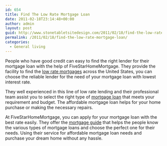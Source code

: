 ```yaml
---
id: 654
title: Find The Low Rate Mortgage Loan
date: 2011-02-18T23:14:48+00:00
author: admin
layout: post
guid: http://www.stonetabletsitedesign.com/2011/02/18/find-the-low-rate-mortgage-loan/
permalink: /2011/02/18/find-the-low-rate-mortgage-loan/
categories:
  - General living
---
```

People who have good credit can easy to find the right lender for their mortgage loan with the help of FiveStarHomeMortgage. They provide the facility to find the [low rate mortgages](http://www.fivestarhomemortgages.com) across the United States, you can choose the reliable lender for the need of your mortgage loan with lowest interest rate.

They well experienced in this line of low rate lending and their professional team assist you to select the right type of [mortgage loan](http://www.fivestarhomemortgages.com) that meets your requirement and budget. The affordable mortgage loan helps for your home purchase or making the necessary repairs.

At FiveStarHomeMortgage, you can apply for your mortgage loan with the best rate easily. They offer the [mortgage guide](http://www.fivestarhomemortgages.com) that helps the people know the various types of mortgage loans and choose the perfect one for their needs. Using their service for affordable mortgage loan needs and purchase your dream home without any hassle.